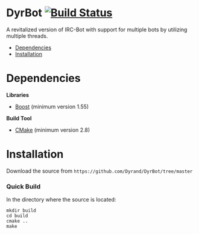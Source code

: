 # DyrBot [![Build Status](https://travis-ci.org/Dyrand/DyrBot.svg?branch=master)](https://travis-ci.org/Dyrand/DyrBot)
A revitalized version of IRC-Bot with support for multiple bots by utilizing multiple threads.

* [Dependencies](#dependencies)
* [Installation](#installation)

# Dependencies
__Libraries__
* [Boost](http://www.boost.org/) (minimum version 1.55)

__Build Tool__
* [CMake](https://cmake.org/) (minimum version 2.8)

# Installation
Download the source from `https://github.com/Dyrand/DyrBot/tree/master`

###  Quick Build
In the directory where the source is located:
```
mkdir build
cd build
cmake ..
make
```
